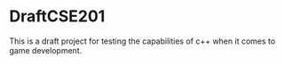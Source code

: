 # DraftCSE201
This is a draft project for testing the capabilities of c++ when it comes to game development.
